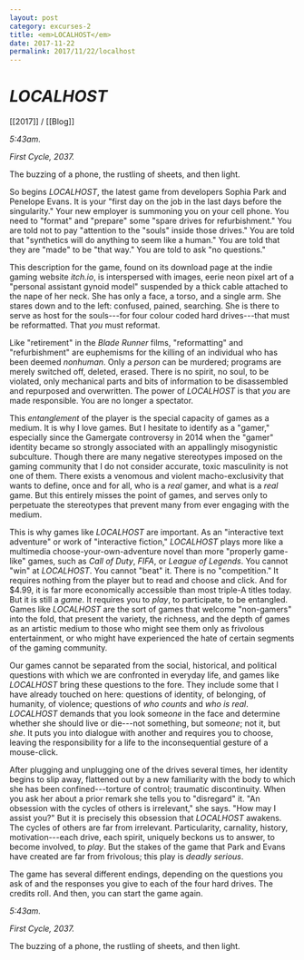 ```yaml
---
layout: post
category: excurses-2
title: <em>LOCALHOST</em>
date: 2017-11-22
permalink: 2017/11/22/localhost
---
```


# *LOCALHOST*

[[2017]] / [[Blog]]

*5:43am.*

*First Cycle, 2037.*

The buzzing of a phone, the rustling of sheets, and then light.

So begins *LOCALHOST*, the latest game from developers Sophia Park and Penelope Evans. It is your "first day on the job in the last days before the singularity." Your new employer is summoning you on your cell phone. You need to "format" and "prepare" some "spare drives for refurbishment." You are told not to pay "attention to the "souls" inside those drives." You are told that "synthetics will do anything to seem like a human." You are told that they are "made" to be "that way." You are told to ask "no questions."

This description for the game, found on its download page at the indie gaming website *itch.io*, is interspersed with images, eerie neon pixel art of a "personal assistant gynoid model" suspended by a thick cable attached to the nape of her neck. She has only a face, a torso, and a single arm. She stares down and to the left: confused, pained, searching. She is there to serve as host for the souls---for four colour coded hard drives---that must be reformatted. That *you* must reformat.

Like "retirement" in the *Blade Runner* films, "reformatting" and "refurbishment" are euphemisms for the killing of an individual who has been deemed *nonhuman*. Only a *person* can be murdered; programs are merely switched off, deleted, erased. There is no spirit, no soul, to be violated, only mechanical parts and bits of information to be disassembled and repurposed and overwritten. The power of *LOCALHOST* is that *you* are made responsible. You are no longer a spectator.

This *entanglement* of the player is the special capacity of games as a medium. It is why I love games. But I hesitate to identify as a "gamer," especially since the Gamergate controversy in 2014 when the "gamer" identity became so strongly associated with an appallingly misogynistic subculture. Though there are many negative stereotypes imposed on the gaming community that I do not consider accurate, toxic masculinity is not one of them. There exists a venomous and violent macho-exclusivity that wants to define, once and for all, who is a *real* gamer, and what is a *real* game. But this entirely misses the point of games, and serves only to perpetuate the stereotypes that prevent many from ever engaging with the medium.

This is why games like *LOCALHOST* are important. As an "interactive text adventure" or work of "interactive fiction," *LOCALHOST* plays more like a multimedia choose-your-own-adventure novel than more "properly game-like" games, such as *Call of Duty*, *FIFA*, or *League of Legends*. You cannot "win" at *LOCALHOST*. You cannot "beat" it. There is no "competition." It requires nothing from the player but to read and choose and click. And for \$4.99, it is far more economically accessible than most triple-A titles today. But it is still a *game*. It requires you to *play*, to participate, to be entangled. Games like *LOCALHOST* are the sort of games that welcome "non-gamers" into the fold, that present the variety, the richness, and the depth of games as an artistic medium to those who might see them only as frivolous entertainment, or who might have experienced the hate of certain segments of the gaming community.

Our games cannot be separated from the social, historical, and political questions with which we are confronted in everyday life, and games like *LOCALHOST* bring these questions to the fore. They include some that I have already touched on here: questions of identity, of belonging, of humanity, of violence; questions of *who counts* and *who is real*. *LOCALHOST* demands that you look some*one* in the face and determine whether she should live or die---not something, but some*one*; not it, but *she*. It puts you into dialogue with another and requires you to choose, leaving the responsibility for a life to the inconsequential gesture of a mouse-click.

After plugging and unplugging one of the drives several times, her identity begins to slip away, flattened out by a new familiarity with the body to which she has been confined---torture of control; traumatic discontinuity. When you ask her about a prior remark she tells you to "disregard" it. "An obsession with the cycles of others is irrelevant," she says. "How may I assist you?" But it is precisely this obsession that *LOCALHOST* awakens. The cycles of others are far from irrelevant. Particularity, carnality, history, motivation---each drive, each spirit, uniquely beckons us to answer, to become involved, to *play*. But the stakes of the game that Park and Evans have created are far from frivolous; this play is *deadly serious*.

The game has several different endings, depending on the questions you ask of and the responses you give to each of the four hard drives. The credits roll. And then, you can start the game again.

*5:43am.*

*First Cycle, 2037.*

The buzzing of a phone, the rustling of sheets, and then light.
